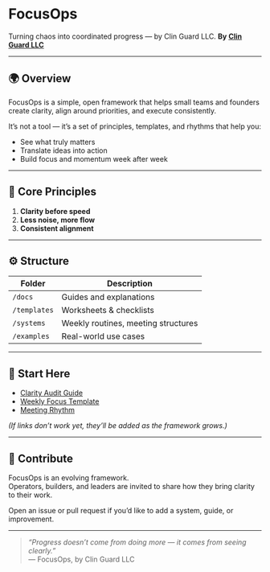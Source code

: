 # FocusOps
Turning chaos into coordinated progress — by Clin Guard LLC.
**By [Clin Guard LLC](https://www.linkedin.com/company/clin-guard-llc/)**  

---

## 🌍 Overview  

FocusOps is a simple, open framework that helps small teams and founders create clarity, align around priorities, and execute consistently.  

It’s not a tool — it’s a set of principles, templates, and rhythms that help you:  
- See what truly matters  
- Translate ideas into action  
- Build focus and momentum week after week  

---

## 🧩 Core Principles  

1. **Clarity before speed**  
2. **Less noise, more flow**  
3. **Consistent alignment**  

---

## ⚙️ Structure  

| Folder | Description |
|---------|--------------|
| `/docs` | Guides and explanations |
| `/templates` | Worksheets & checklists |
| `/systems` | Weekly routines, meeting structures |
| `/examples` | Real-world use cases |

---

## 📅 Start Here  

- [Clarity Audit Guide](docs/clarity-audit.md)  
- [Weekly Focus Template](templates/weekly-focus.md)  
- [Meeting Rhythm](systems/meeting-rhythm.md)

*(If links don’t work yet, they’ll be added as the framework grows.)*

---

## 💬 Contribute  

FocusOps is an evolving framework.  
Operators, builders, and leaders are invited to share how they bring clarity to their work.  

Open an issue or pull request if you’d like to add a system, guide, or improvement.  

---

> *“Progress doesn’t come from doing more — it comes from seeing clearly.”*  
> — FocusOps, by Clin Guard LLC
